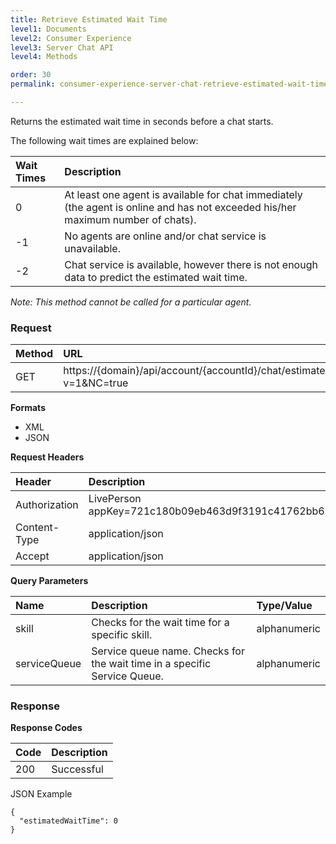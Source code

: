 ```yaml
---
title: Retrieve Estimated Wait Time
level1: Documents
level2: Consumer Experience
level3: Server Chat API
level4: Methods

order: 30
permalink: consumer-experience-server-chat-retrieve-estimated-wait-time.html

---
```


Returns the estimated wait time in seconds before a chat starts. 

The following wait times are explained below:

| Wait Times | Description |
| :--- | :--- |
| 0 | At least one agent is available for chat immediately (the agent is online and has not exceeded his/her maximum number of chats). |
| -1 | No agents are online and/or chat service is unavailable. |
| -2 | Chat service is available, however there is not enough data to predict the estimated wait time. |

*Note: This method cannot be called for a particular agent.*

### Request

| Method | URL  |
| :--- | :--- |
| GET | https://{domain}/api/account/{accountId}/chat/estimatedWaitTime?v=1&NC=true |

**Formats**

- XML
- JSON

**Request Headers**

| Header | Description |
| :--- | :--- |
| Authorization | LivePerson appKey=721c180b09eb463d9f3191c41762bb68 |
| Content-Type | application/json |
| Accept | application/json |

**Query Parameters**

| Name	| Description | Type/Value |
| :--- | :--- | :--- |
| skill | Checks for the wait time for a specific skill. | alphanumeric |
| serviceQueue | Service queue name. Checks for the wait time in a specific Service Queue. | alphanumeric |
 
### Response

**Response Codes**

| Code | Description |
| :--- | :--- |
| 200 | Successful |

JSON Example

    {
      "estimatedWaitTime": 0
    }

